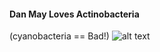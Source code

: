 #### Dan May Loves Actinobacteria
(cyanobacteria == Bad!)
![alt text](http://mocomi.com/wp-content/uploads/2015/09/Pluto_NEW.gif)
